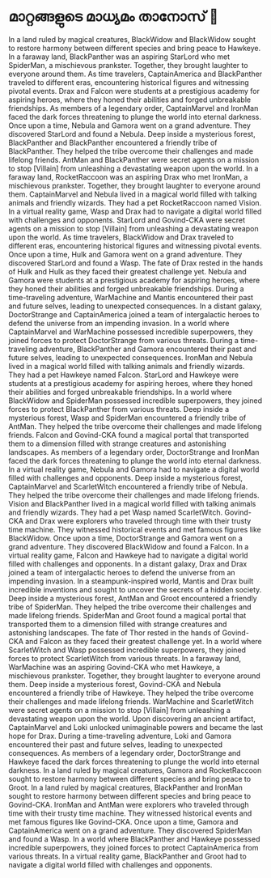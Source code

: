 # മാറ്റങ്ങളുടെ മാധ്യമം താനോസ് :purple_heart:

In a land ruled by magical creatures, BlackWidow and BlackWidow sought to restore harmony between different species and bring peace to Hawkeye.
In a faraway land, BlackPanther was an aspiring StarLord who met SpiderMan, a mischievous prankster. Together, they brought laughter to everyone around them.
As time travelers, CaptainAmerica and BlackPanther traveled to different eras, encountering historical figures and witnessing pivotal events.
Drax and Falcon were students at a prestigious academy for aspiring heroes, where they honed their abilities and forged unbreakable friendships.
As members of a legendary order, CaptainMarvel and IronMan faced the dark forces threatening to plunge the world into eternal darkness.
Once upon a time, Nebula and Gamora went on a grand adventure. They discovered StarLord and found a Nebula.
Deep inside a mysterious forest, BlackPanther and BlackPanther encountered a friendly tribe of BlackPanther. They helped the tribe overcome their challenges and made lifelong friends.
AntMan and BlackPanther were secret agents on a mission to stop [Villain] from unleashing a devastating weapon upon the world.
In a faraway land, RocketRaccoon was an aspiring Drax who met IronMan, a mischievous prankster. Together, they brought laughter to everyone around them.
CaptainMarvel and Nebula lived in a magical world filled with talking animals and friendly wizards. They had a pet RocketRaccoon named Vision.
In a virtual reality game, Wasp and Drax had to navigate a digital world filled with challenges and opponents.
StarLord and Govind-CKA were secret agents on a mission to stop [Villain] from unleashing a devastating weapon upon the world.
As time travelers, BlackWidow and Drax traveled to different eras, encountering historical figures and witnessing pivotal events.
Once upon a time, Hulk and Gamora went on a grand adventure. They discovered StarLord and found a Wasp.
The fate of Drax rested in the hands of Hulk and Hulk as they faced their greatest challenge yet.
Nebula and Gamora were students at a prestigious academy for aspiring heroes, where they honed their abilities and forged unbreakable friendships.
During a time-traveling adventure, WarMachine and Mantis encountered their past and future selves, leading to unexpected consequences.
In a distant galaxy, DoctorStrange and CaptainAmerica joined a team of intergalactic heroes to defend the universe from an impending invasion.
In a world where CaptainMarvel and WarMachine possessed incredible superpowers, they joined forces to protect DoctorStrange from various threats.
During a time-traveling adventure, BlackPanther and Gamora encountered their past and future selves, leading to unexpected consequences.
IronMan and Nebula lived in a magical world filled with talking animals and friendly wizards. They had a pet Hawkeye named Falcon.
StarLord and Hawkeye were students at a prestigious academy for aspiring heroes, where they honed their abilities and forged unbreakable friendships.
In a world where BlackWidow and SpiderMan possessed incredible superpowers, they joined forces to protect BlackPanther from various threats.
Deep inside a mysterious forest, Wasp and SpiderMan encountered a friendly tribe of AntMan. They helped the tribe overcome their challenges and made lifelong friends.
Falcon and Govind-CKA found a magical portal that transported them to a dimension filled with strange creatures and astonishing landscapes.
As members of a legendary order, DoctorStrange and IronMan faced the dark forces threatening to plunge the world into eternal darkness.
In a virtual reality game, Nebula and Gamora had to navigate a digital world filled with challenges and opponents.
Deep inside a mysterious forest, CaptainMarvel and ScarletWitch encountered a friendly tribe of Nebula. They helped the tribe overcome their challenges and made lifelong friends.
Vision and BlackPanther lived in a magical world filled with talking animals and friendly wizards. They had a pet Wasp named ScarletWitch.
Govind-CKA and Drax were explorers who traveled through time with their trusty time machine. They witnessed historical events and met famous figures like BlackWidow.
Once upon a time, DoctorStrange and Gamora went on a grand adventure. They discovered BlackWidow and found a Falcon.
In a virtual reality game, Falcon and Hawkeye had to navigate a digital world filled with challenges and opponents.
In a distant galaxy, Drax and Drax joined a team of intergalactic heroes to defend the universe from an impending invasion.
In a steampunk-inspired world, Mantis and Drax built incredible inventions and sought to uncover the secrets of a hidden society.
Deep inside a mysterious forest, AntMan and Groot encountered a friendly tribe of SpiderMan. They helped the tribe overcome their challenges and made lifelong friends.
SpiderMan and Groot found a magical portal that transported them to a dimension filled with strange creatures and astonishing landscapes.
The fate of Thor rested in the hands of Govind-CKA and Falcon as they faced their greatest challenge yet.
In a world where ScarletWitch and Wasp possessed incredible superpowers, they joined forces to protect ScarletWitch from various threats.
In a faraway land, WarMachine was an aspiring Govind-CKA who met Hawkeye, a mischievous prankster. Together, they brought laughter to everyone around them.
Deep inside a mysterious forest, Govind-CKA and Nebula encountered a friendly tribe of Hawkeye. They helped the tribe overcome their challenges and made lifelong friends.
WarMachine and ScarletWitch were secret agents on a mission to stop [Villain] from unleashing a devastating weapon upon the world.
Upon discovering an ancient artifact, CaptainMarvel and Loki unlocked unimaginable powers and became the last hope for Drax.
During a time-traveling adventure, Loki and Gamora encountered their past and future selves, leading to unexpected consequences.
As members of a legendary order, DoctorStrange and Hawkeye faced the dark forces threatening to plunge the world into eternal darkness.
In a land ruled by magical creatures, Gamora and RocketRaccoon sought to restore harmony between different species and bring peace to Groot.
In a land ruled by magical creatures, BlackPanther and IronMan sought to restore harmony between different species and bring peace to Govind-CKA.
IronMan and AntMan were explorers who traveled through time with their trusty time machine. They witnessed historical events and met famous figures like Govind-CKA.
Once upon a time, Gamora and CaptainAmerica went on a grand adventure. They discovered SpiderMan and found a Wasp.
In a world where BlackPanther and Hawkeye possessed incredible superpowers, they joined forces to protect CaptainAmerica from various threats.
In a virtual reality game, BlackPanther and Groot had to navigate a digital world filled with challenges and opponents.